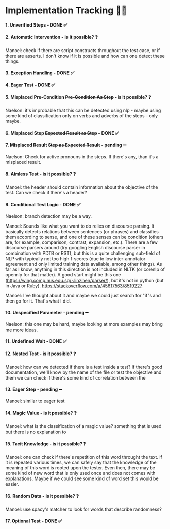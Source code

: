 # Implementation Tracking 🕵🏻
#### 1. Unverified Steps - DONE ✅

#### 2. Automatic Intervention - is it possible? ❓
Manoel: check if there are script constructs throughout the test case, or if there are asserts. I don't know if it is possible and how can one detect these things.
#### 3. Exception Handling - DONE ✅

#### 4. Eager Test - DONE ✅

#### 5. Misplaced Pre-Condition ~~Pre-Condition As Step~~ - is it possible? ❓
Naelson: it's improbable that this can be detected using nlp - maybe using some kind of classification only on verbs and adverbs of the steps - only maybe.
#### 6. Misplaced Step ~~Expected Result as Step~~ - DONE ✅

#### 7. Misplaced Result ~~Step as Expected Result~~ - pending ➖
Naelson: Check for active pronouns in the steps. If there's any, than it's a misplaced result.
#### 8. Aimless Test - is it possible? ❓
Manoel: the header should contain information about the objective of the test. Can we check if there's a header?

#### 9. Conditional Test Logic - DONE ✅
Naelson: branch detection may be a way.

Manoel: Sounds like what you want to do relies on discourse parsing. It basically detects relations between sentences (or phrases) and classifies them according to sense, and one of these senses can be condition (others are, for example, comparison, contrast, expansion, etc.). There are a few discourse parsers around (try googling English discourse parser in combination with PDTB or RST), but this is a quite challenging sub-field of NLP with typically not too high f-scores (due to low inter-annotator agreement and only limited training data available, among other things). As far as I know, anything in this direction is not included in NLTK (or corenlp of opennlp for that matter). A good start might be this one (https://wing.comp.nus.edu.sg/~linzihen/parser/), but it's not in python (but in Java or Ruby). https://stackoverflow.com/a/45617563/8519227

Manoel: I've thought about it and maybe we could just search for "if"s and then go for it. That's what I did.
#### 10. Unspecified Parameter - pending ➖
Naelson: this one may be hard, maybe looking at more examples may bring me more ideas.
#### 11. Undefined Wait - DONE ✅

#### 12. Nested Test - is it possible? ❓
Manoel: how can we detected if there is a test inside a test? If there's good documentation, we'll know by the name of the file or test the objective and them we can check if there's some kind of correlation between the

#### 13. Eager Step - pending ➖
Manoel: similar to eager test

#### 14. Magic Value - is it possible? ❓
Manoel: what is the classification of a magic value? something that is used but there is no explanation to 

#### 15. Tacit Knowledge - is it possible? ❓
Manoel: one can check if there's repetition of this word throught the text. if it is repeated various times, we can safely say that the knowledge of the meaning of this word is rooted upon the tester. Even then, there may be some kind of new word that is only used once and does not comes with explanations. Maybe if we could see some kind of word set this would be easier.
#### 16. Random Data - is it possible? ❓
Manoel: use spacy's matcher to look for words that describe randomness? 

#### 17. Optional Test - DONE ✅


